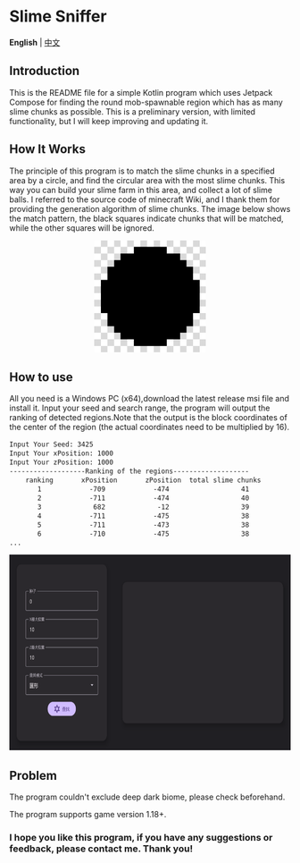 # Slime Sniffer

**English** | [中文](https://github.com/starburst-xhl/slime-chunk-finder-for-xhl/blob/main/README_zh-cn.md)

## Introduction

This is the README file for a simple Kotlin program which uses Jetpack Compose for finding the round mob-spawnable region which has as many slime chunks as possible. This is a preliminary version, with limited functionality, but I will keep improving and updating it.

## How It Works

The principle of this program is to match the slime chunks in a specified area by a circle, and find the circular area with the most slime chunks. This way you can build your slime farm in this area, and collect a lot of slime balls. I referred to the source code of minecraft Wiki, and I thank them for providing the generation algorithm of slime chunks. The image below shows the match pattern, the black squares indicate chunks that will be matched, while the other squares will be ignored.

<div align=center><img src="./ReadmeSrc/Img_chunkpair.png" width=200 height=200 alt="match pattern"></div>

## How to use

All you need is a Windows PC (x64),download the latest release msi file and install it.
Input your seed and search range, the program will output the ranking of detected regions.Note that the output is the block coordinates of the center of the region (the actual coordinates need to be multiplied by 16).
```
Input Your Seed: 3425
Input Your xPosition: 1000
Input Your zPosition: 1000
-------------------Ranking of the regions-------------------
    ranking       xPosition       zPosition  total slime chunks
       1            -709            -474                  41
       2            -711            -474                  40
       3             682             -12                  39
       4            -711            -475                  38
       5            -711            -473                  38
       6            -710            -475                  38
...
```
<div align=center><img src="./ReadmeSrc/run_chinese.png" width=700 height=350 alt="match pattern"></div>

## Problem

The program couldn't exclude deep dark biome, please check beforehand.

The program supports game version 1.18+.

### I hope you like this program, if you have any suggestions or feedback, please contact me. Thank you!

